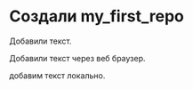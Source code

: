 ﻿# Создали my_first_repo

Добавили текст.

Добавили текст через веб браузер.

добавим текст локально. 